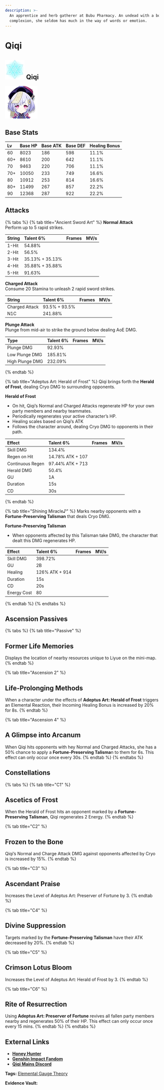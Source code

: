 ```yaml
---
description: >-
  An apprentice and herb gatherer at Bubu Pharmacy. An undead with a bone-white
  complexion, she seldom has much in the way of words or emotion.
---
```


# Qiqi

## ![](../../.gitbook/assets/element_cryo.png) Qiqi

![](../../.gitbook/assets/qiqi.png)

## Base Stats

| **Lv** | **Base HP** | **Base ATK** | **Base DEF** | **Healing Bonus** |
| :--- | :--- | :--- | :--- | :--- |
| 60 | 8023 | 186 | 598 | 11.1% |
| 60+ | 8610 | 200 | 642 | 11.1% |
| 70 | 9463 | 220 | 706 | 11.1% |
| 70+ | 10050 | 233 | 749 | 16.6% |
| 80 | 10912 | 253 | 814 | 16.6% |
| 80+ | 11499 | 267 | 857 | 22.2% |
| 90 | 12368 | 287 | 922 | 22.2% |

## **Attacks**

{% tabs %}
{% tab title="Ancient Sword Art" %}
**Normal Attack**  
Perform up to 5 rapid strikes.

| String | Talent 6% | Frames | MV/s |
| :--- | :--- | :--- | :--- |
| 1-Hit | 54.88% |  |  |
| 2-Hit | 56.5% |  |  |
| 3-Hit | 35.13% + 35.13% |  |  |
| 4-Hit | 35.88% + 35.88% |  |  |
| 5-Hit | 91.63% |  |  |

**Charged Attack**  
Consume 20 Stamina to unleash 2 rapid sword strikes.

| String | Talent 6% | Frames | MV/s |
| :--- | :--- | :--- | :--- |
| Charged Attack | 93.5% + 93.5% |  |  |
| N1C | 241.88% |  |  |

**Plunge Attack**  
Plunge from mid-air to strike the ground below dealing AoE DMG.

| Type | Talent 6% | Frames | MV/s |
| :--- | :--- | :--- | :--- |
| Plunge DMG | 92.93% |  |  |
| Low Plunge DMG | 185.81% |  |  |
| High Plunge DMG | 232.09% |  |  |
{% endtab %}

{% tab title="Adeptus Art: Herald of Frost" %}
Qiqi brings forth the **Herald of Frost**, dealing Cryo DMG to surrounding opponents.

**Herald of Frost**

* On hit, Qiqi’s Normal and Charged Attacks regenerate HP for your own party members and nearby teammates.
* Periodically regenerates your active character’s HP.
* Healing scales based on Qiqi’s ATK
* Follows the character around, dealing Cryo DMG to opponents in their path.

| Effect | Talent 6% | Frames | MV/s |
| :--- | :--- | :--- | :--- |
| Skill DMG | 134.4% |  |  |
| Regen on Hit | 14.78% ATK + 107 |  |  |
| Continuous Regen | 97.44% ATK + 713 |  |  |
| Herald DMG | 50.4% |  |  |
| GU | 1A |  |  |
| Duration | 15s |  |  |
| CD | 30s |  |  |
{% endtab %}

{% tab title="Shining Miracle♪" %}
Marks nearby opponents with a **Fortune-Preserving Talisman** that deals Cryo DMG.

**Fortune-Preserving Talisman**

* When opponents affected by this Talisman take DMG, the character that dealt this DMG regenerates HP.

| Effect | Talent 6% | Frames | MV/s |
| :--- | :--- | :--- | :--- |
| Skill DMG | 398.72% |  |  |
| GU | 2B |  |  |
| Healing | 126% ATK + 914 |  |  |
| Duration | 15s |  |  |
| CD | 20s |  |  |
| Energy Cost | 80 |  |  |
{% endtab %}
{% endtabs %}

## **Ascension Passives**

{% tabs %}
{% tab title="Passive" %}
## Former Life Memories

Displays the location of nearby resources unique to Liyue on the mini-map.
{% endtab %}

{% tab title="Ascension 2" %}
## **Life-Prolonging Methods**

When a character under the effects of **Adeptus Art: Herald of Frost** triggers an Elemental Reaction, their Incoming Healing Bonus is increased by 20% for 8s.
{% endtab %}

{% tab title="Ascension 4" %}
## A Glimpse into Arcanum

When Qiqi hits opponents with hey Normal and Charged Attacks, she has a 50% chance to apply a **Fortune-Preserving Talisma**n to them for 6s. This effect can only occur once every 30s.
{% endtab %}
{% endtabs %}

## Constellations

{% tabs %}
{% tab title="C1" %}
## Ascetics of Frost

When the Herald of Frost hits an opponent marked by a **Fortune-Preserving Talisman**, Qiqi regenerates 2 Energy.
{% endtab %}

{% tab title="C2" %}
## Frozen to the Bone

Qiqi’s Normal and Charge Attack DMG against opponents affected by Cryo is increased by 15%.
{% endtab %}

{% tab title="C3" %}
## Ascendant Praise

Increases the Level of Adeptus Art: Preserver of Fortune by 3.
{% endtab %}

{% tab title="C4" %}
## Divine Suppression

Targets marked by the **Fortune-Preserving Talisman** have their ATK decreased by 20%.
{% endtab %}

{% tab title="C5" %}
## Crimson Lotus Bloom

Increases the Level of Adeptus Art: Herald of Frost by 3.
{% endtab %}

{% tab title="C6" %}
## Rite of Resurrection

Using **Adeptus Art: Preserver of Fortune** revives all fallen party members nearby and regenerates 50% of their HP. This effect can only occur once every 15 mins.
{% endtab %}
{% endtabs %}

## **External Links**

* [**Honey Hunter**](https://genshin.honeyhunterworld.com/db/char/qiqi/)
* [**Genshin Impact Fandom**](https://genshin-impact.fandom.com/wiki/Qiqi)
* [**Qiqi Mains Discord**](https://discord.gg/VjsGaVbWre)

**Tags:** [Elemental Gauge Theory](https://library.keqingmains.com/mechanics/combat/elemental-reactions/elemental-gauge-theory)

**Evidence Vault:**

